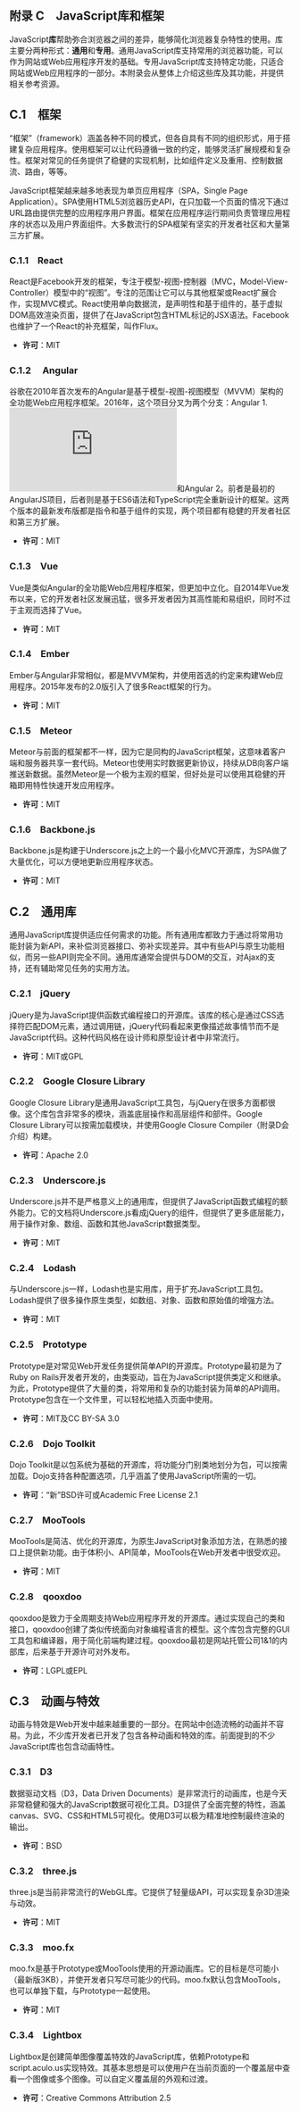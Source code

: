 ## 附录 C　JavaScript库和框架

JavaScript**库**帮助弥合浏览器之间的差异，能够简化浏览器复杂特性的使用。库主要分两种形式：**通用**和**专用**。通用JavaScript库支持常用的浏览器功能，可以作为网站或Web应用程序开发的基础。专用JavaScript库支持特定功能，只适合网站或Web应用程序的一部分。本附录会从整体上介绍这些库及其功能，并提供相关参考资源。

## C.1　框架

“框架”（framework）涵盖各种不同的模式，但各自具有不同的组织形式，用于搭建复杂应用程序。使用框架可以让代码遵循一致的约定，能够灵活扩展规模和复杂性。框架对常见的任务提供了稳健的实现机制，比如组件定义及重用、控制数据流、路由，等等。

JavaScript框架越来越多地表现为单页应用程序（SPA，Single Page Application）。SPA使用HTML5浏览器历史API，在只加载一个页面的情况下通过URL路由提供完整的应用程序用户界面。框架在应用程序运行期间负责管理应用程序的状态以及用户界面组件。大多数流行的SPA框架有坚实的开发者社区和大量第三方扩展。

### C.1.1　React

React是Facebook开发的框架，专注于模型-视图-控制器（MVC，Model-View-Controller）模型中的“视图”。专注的范围让它可以与其他框架或React扩展合作，实现MVC模式。React使用单向数据流，是声明性和基于组件的，基于虚拟DOM高效渲染页面，提供了在JavaScript包含HTML标记的JSX语法。Facebook也维护了一个React的补充框架，叫作Flux。

- **许可**：MIT

### C.1.2　 Angular

谷歌在2010年首次发布的Angular是基于模型-视图-视图模型（MVVM）架构的全功能Web应用程序框架。2016年，这个项目分叉为两个分支：Angular 1.![x](https://private.codecogs.com/gif.latex?x)和Angular 2。前者是最初的AngularJS项目，后者则是基于ES6语法和TypeScript完全重新设计的框架。这两个版本的最新发布版都是指令和基于组件的实现，两个项目都有稳健的开发者社区和第三方扩展。

- **许可**：MIT

### C.1.3　Vue

Vue是类似Angular的全功能Web应用程序框架，但更加中立化。自2014年Vue发布以来，它的开发者社区发展迅猛，很多开发者因为其高性能和易组织，同时不过于主观而选择了Vue。

- **许可**：MIT

### C.1.4　Ember

Ember与Angular非常相似，都是MVVM架构，并使用首选的约定来构建Web应用程序。2015年发布的2.0版引入了很多React框架的行为。

- **许可**：MIT

### C.1.5　Meteor

Meteor与前面的框架都不一样，因为它是同构的JavaScript框架，这意味着客户端和服务器共享一套代码。Meteor也使用实时数据更新协议，持续从DB向客户端推送新数据。虽然Meteor是一个极为主观的框架，但好处是可以使用其稳健的开箱即用特性快速开发应用程序。

- **许可**：MIT

### C.1.6　Backbone.js

Backbone.js是构建于Underscore.js之上的一个最小化MVC开源库，为SPA做了大量优化，可以方便地更新应用程序状态。

- **许可**：MIT

## C.2　通用库

通用JavaScript库提供适应任何需求的功能。所有通用库都致力于通过将常用功能封装为新API，来补偿浏览器接口、弥补实现差异。其中有些API与原生功能相似，而另一些API则完全不同。通用库通常会提供与DOM的交互，对Ajax的支持，还有辅助常见任务的实用方法。

### C.2.1　jQuery

jQuery是为JavaScript提供函数式编程接口的开源库。该库的核心是通过CSS选择符匹配DOM元素，通过调用链，jQuery代码看起来更像描述故事情节而不是JavaScript代码。这种代码风格在设计师和原型设计者中非常流行。

- **许可**：MIT或GPL

### C.2.2　Google Closure Library

Google Closure Library是通用JavaScript工具包，与jQuery在很多方面都很像。这个库包含非常多的模块，涵盖底层操作和高层组件和部件。Google Closure Library可以按需加载模块，并使用Google Closure Compiler（附录D会介绍）构建。

- **许可**：Apache 2.0

### C.2.3　Underscore.js

Underscore.js并不是严格意义上的通用库，但提供了JavaScript函数式编程的额外能力。它的文档将Underscore.js看成jQuery的组件，但提供了更多底层能力，用于操作对象、数组、函数和其他JavaScript数据类型。

- **许可**：MIT

### C.2.4　Lodash

与Underscore.js一样，Lodash也是实用库，用于扩充JavaScript工具包。Lodash提供了很多操作原生类型，如数组、对象、函数和原始值的增强方法。

- **许可**：MIT

### C.2.5　Prototype

Prototype是对常见Web开发任务提供简单API的开源库。Prototype最初是为了Ruby on Rails开发者开发的，由类驱动，旨在为JavaScript提供类定义和继承。为此，Prototype提供了大量的类，将常用和复杂的功能封装为简单的API调用。Prototype包含在一个文件里，可以轻松地插入页面中使用。

- **许可**：MIT及CC BY-SA 3.0

### C.2.6　Dojo Toolkit

Dojo Toolkit是以包系统为基础的开源库，将功能分门别类地划分为包，可以按需加载。Dojo支持各种配置选项，几乎涵盖了使用JavaScript所需的一切。

- **许可**：“新”BSD许可或Academic Free License 2.1

### C.2.7　MooTools

MooTools是简洁、优化的开源库，为原生JavaScript对象添加方法，在熟悉的接口上提供新功能。由于体积小、API简单，MooTools在Web开发者中很受欢迎。

- **许可**：MIT

### C.2.8　qooxdoo

qooxdoo是致力于全周期支持Web应用程序开发的开源库。通过实现自己的类和接口，qooxdoo创建了类似传统面向对象编程语言的模型。这个库包含完整的GUI工具包和编译器，用于简化前端构建过程。qooxdoo最初是网站托管公司1&1的内部库，后来基于开源许可对外发布。

- **许可**：LGPL或EPL

## C.3　动画与特效

动画与特效是Web开发中越来越重要的一部分。在网站中创造流畅的动画并不容易。为此，不少库开发者已开发了包含各种动画和特效的库。前面提到的不少JavaScript库也包含动画特性。

### C.3.1　D3

数据驱动文档（D3，Data Driven Documents）是非常流行的动画库，也是今天非常稳健和强大的JavaScript数据可视化工具。D3提供了全面完整的特性，涵盖canvas、SVG、CSS和HTML5可视化。使用D3可以极为精准地控制最终渲染的输出。

- **许可**：BSD

### C.3.2　three.js

three.js是当前非常流行的WebGL库。它提供了轻量级API，可以实现复杂3D渲染与动效。

- **许可**：MIT

### C.3.3　moo.fx

moo.fx是基于Prototype或MooTools使用的开源动画库。它的目标是尽可能小（最新版3KB），并使开发者只写尽可能少的代码。moo.fx默认包含MooTools，也可以单独下载，与Prototype一起使用。

- **许可**：MIT

### C.3.4　Lightbox

Lightbox是创建简单图像覆盖特效的JavaScript库，依赖Prototype和script.aculo.us实现特效。其基本思想是可以使用户在当前页面的一个覆盖层中查看一个图像或多个图像。可以自定义覆盖层的外观和过渡。

- **许可**：Creative Commons Attribution 2.5